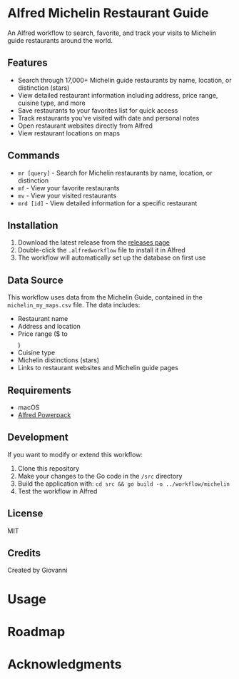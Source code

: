 # Alfred Michelin Restaurant Guide

An Alfred workflow to search, favorite, and track your visits to Michelin guide restaurants around the world.

## Features

- Search through 17,000+ Michelin guide restaurants by name, location, or distinction (stars)
- View detailed restaurant information including address, price range, cuisine type, and more
- Save restaurants to your favorites list for quick access
- Track restaurants you've visited with date and personal notes
- Open restaurant websites directly from Alfred
- View restaurant locations on maps

## Commands

- `mr [query]` - Search for Michelin restaurants by name, location, or distinction
- `mf` - View your favorite restaurants
- `mv` - View your visited restaurants
- `mrd [id]` - View detailed information for a specific restaurant

## Installation

1. Download the latest release from the [releases page](https://github.com/giovanni/alfred-michelin/releases)
2. Double-click the `.alfredworkflow` file to install it in Alfred
3. The workflow will automatically set up the database on first use

## Data Source

This workflow uses data from the Michelin Guide, contained in the `michelin_my_maps.csv` file. The data includes:

- Restaurant name
- Address and location
- Price range ($ to $$$$)
- Cuisine type
- Michelin distinctions (stars)
- Links to restaurant websites and Michelin guide pages

## Requirements

- macOS
- [Alfred Powerpack](https://www.alfredapp.com/powerpack/)

## Development

If you want to modify or extend this workflow:

1. Clone this repository
2. Make your changes to the Go code in the `/src` directory
3. Build the application with: `cd src && go build -o ../workflow/michelin`
4. Test the workflow in Alfred

## License

MIT

## Credits

Created by Giovanni

# Usage
# Roadmap


# Acknowledgments
 
